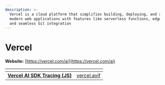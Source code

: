 ```yaml
---
description: >-
  Vercel is a cloud platform that simplifies building, deploying, and scaling
  modern web applications with features like serverless functions, edge caching,
  and seamless Git integration
---
```


# Vercel

**Website:** [https://vercel.com/ai](https://vercel.com/ai)

<table data-card-size="large" data-view="cards"><thead><tr><th></th><th data-hidden data-card-cover data-type="files"></th></tr></thead><tbody><tr><td><a href="vercel-ai-sdk-tracing-js.md"><strong>Vercel AI SDK Tracing (JS)</strong></a></td><td><a href="../.gitbook/assets/vercel.avif">vercel.avif</a></td></tr></tbody></table>

